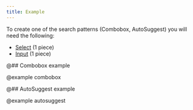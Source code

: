 ```yaml
---
title: Example
---
```


To create one of the search patterns (Combobox, AutoSuggest) you will need the following:

- [Select](/components/select/) (1 piece)
- [Input](/components/input/) (1 piece)

@## Combobox example

@example combobox

@## AutoSuggest example

@example autosuggest
